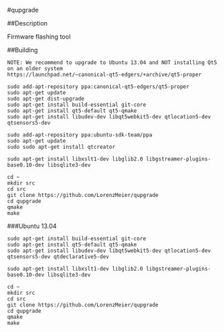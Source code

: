 #qupgrade

##Description

Firmware flashing tool

##Building

    NOTE: We recommend to upgrade to Ubuntu 13.04 and NOT installing Qt5 on an older system
    https://launchpad.net/~canonical-qt5-edgers/+archive/qt5-proper

    sudo add-apt-repository ppa:canonical-qt5-edgers/qt5-proper
    sudo apt-get update
    sudo apt-get dist-upgrade
    sudo apt-get install build-essential git-core
    sudo apt-get install qt5-default qt5-qmake
    sudo apt-get install libudev-dev libqt5webkit5-dev qtlocation5-dev qtsensors5-dev
    
    sudo add-apt-repository ppa:ubuntu-sdk-team/ppa
    sudo apt-get update
    sudo sudo apt-get install qtcreator
   
    sudo apt-get install libxslt1-dev libglib2.0 libgstreamer-plugins-base0.10-dev libsqlite3-dev
    
    cd ~
    mkdir src
    cd src
    git clone https://github.com/LorenzMeier/qupgrade
    cd qupgrade
    qmake
    make

###Ubuntu 13.04

    sudo apt-get install build-essential git-core
    sudo apt-get install qt5-default qt5-qmake
    sudo apt-get install libudev-dev libqt5webkit5-dev qtlocation5-dev qtsensors5-dev qtdeclarative5-dev
   
    sudo apt-get install libxslt1-dev libglib2.0 libgstreamer-plugins-base0.10-dev libsqlite3-dev
    
    cd ~
    mkdir src
    cd src
    git clone https://github.com/LorenzMeier/qupgrade
    cd qupgrade
    qmake
    make
